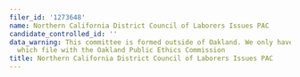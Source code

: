 ```yaml
---
filer_id: '1273648'
name: Northern California District Council of Laborers Issues PAC
candidate_controlled_id: ''
data_warning: This committee is formed outside of Oakland. We only have data on committees
  which file with the Oakland Public Ethics Commission
title: Northern California District Council of Laborers Issues PAC
---
```

